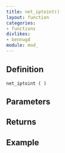```yaml
---
title: net_iptoint()
layout: function
categories:
- functions
divlikes:
- bennugd
module: mod_
---
```


## Definition

    net_iptoint ( )

## Parameters

## Returns

## Example
